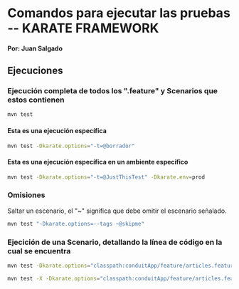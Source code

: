 # Comandos para ejecutar las pruebas -- KARATE FRAMEWORK
#### Por: Juan Salgado
## Ejecuciones
### Ejecución completa de todos los ".feature" y Scenarios que estos contienen
```bash
mvn test
```
#### Esta es una ejecución específica
```bash
mvn test -Dkarate.options="-t=@borrador"
```
#### Esta es una ejecución específica en un ambiente específico
```bash
mvn test -Dkarate.options="-t=@JustThisTest" -Dkarate.env=prod
```
### Omisiones
Saltar un escenario, el "~" significa que debe omitir el escenario señalado.
```bash
mvn test "-Dkarate.options=--tags ~@skipme"
```
### Ejecición de una Scenario, detallando la línea de código en la cual se encuentra

```bash
mvn test -Dkarate.options="classpath:conduitApp/feature/articles.feature:19"
```
```bash
mvn test -X -Dkarate.options="classpath:conduitApp/feature/articles.feature:11"
```